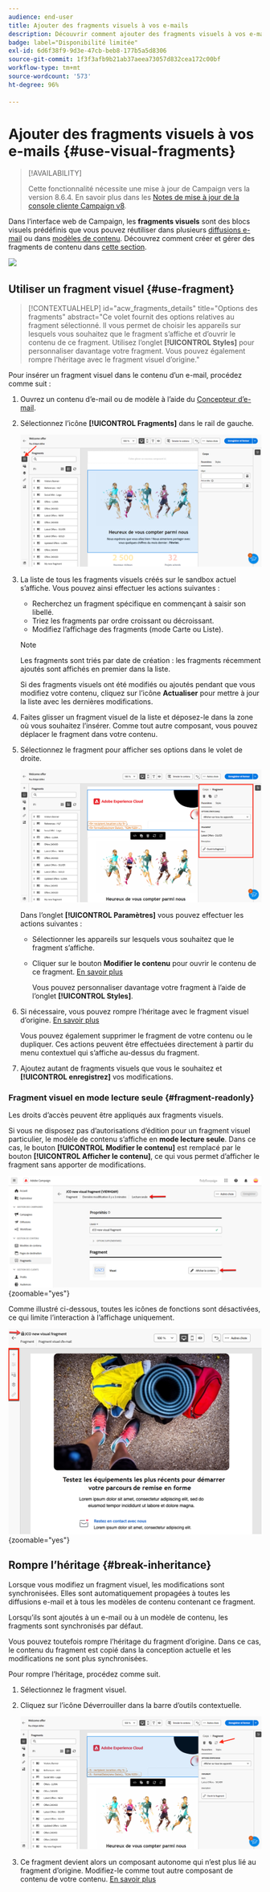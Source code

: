 ```yaml
---
audience: end-user
title: Ajouter des fragments visuels à vos e-mails
description: Découvrir comment ajouter des fragments visuels à vos e-mails
badge: label="Disponibilité limitée"
exl-id: 6d6f38f9-9d3e-47cb-beb8-177b5a5d8306
source-git-commit: 1f3f3afb9b21ab37aeea73057d832cea172c00bf
workflow-type: tm+mt
source-wordcount: '573'
ht-degree: 96%

---
```


# Ajouter des fragments visuels à vos e-mails {#use-visual-fragments}

>[!AVAILABILITY]
>
>Cette fonctionnalité nécessite une mise à jour de Campaign vers la version 8.6.4. En savoir plus dans les [Notes de mise à jour de la console cliente Campaign v8](https://experienceleague.adobe.com/fr/docs/campaign/campaign-v8/releases/release-notes).

Dans l’interface web de Campaign, les **fragments visuels** sont des blocs visuels prédéfinis que vous pouvez réutiliser dans plusieurs [diffusions e-mail](../email/get-started-email-designer.md) ou dans [modèles de contenu](../email/use-email-templates.md). Découvrez comment créer et gérer des fragments de contenu dans [cette section](fragments.md).

![](assets/do-not-localize/fragments.gif)

## Utiliser un fragment visuel {#use-fragment}

>[!CONTEXTUALHELP]
>id="acw_fragments_details"
>title="Options des fragments"
>abstract="Ce volet fournit des options relatives au fragment sélectionné. Il vous permet de choisir les appareils sur lesquels vous souhaitez que le fragment s’affiche et d’ouvrir le contenu de ce fragment. Utilisez l’onglet **[!UICONTROL Styles]** pour personnaliser davantage votre fragment. Vous pouvez également rompre l’héritage avec le fragment visuel d’origine."

<!-- pas vu dans l'UI-->

Pour insérer un fragment visuel dans le contenu d’un e-mail, procédez comme suit :

1. Ouvrez un contenu d’e-mail ou de modèle à l’aide du [Concepteur d’e-mail](../email/get-started-email-designer.md).

1. Sélectionnez l’icône **[!UICONTROL Fragments]** dans le rail de gauche.

   ![](assets/fragments-in-designer.png)

1. La liste de tous les fragments visuels créés sur le sandbox actuel s’affiche. Vous pouvez ainsi effectuer les actions suivantes :

   * Recherchez un fragment spécifique en commençant à saisir son libellé.
   * Triez les fragments par ordre croissant ou décroissant.
   * Modifiez l’affichage des fragments (mode Carte ou Liste).

   >[!NOTE]
   >
   >Les fragments sont triés par date de création : les fragments récemment ajoutés sont affichés en premier dans la liste.

   Si des fragments visuels ont été modifiés ou ajoutés pendant que vous modifiez votre contenu, cliquez sur l’icône **Actualiser** pour mettre à jour la liste avec les dernières modifications.

1. Faites glisser un fragment visuel de la liste et déposez-le dans la zone où vous souhaitez l’insérer. Comme tout autre composant, vous pouvez déplacer le fragment dans votre contenu.

1. Sélectionnez le fragment pour afficher ses options dans le volet de droite.

   ![](assets/fragment-right-pane.png)

   Dans l’onglet **[!UICONTROL Paramètres]** vous pouvez effectuer les actions suivantes :

   * Sélectionner les appareils sur lesquels vous souhaitez que le fragment s’affiche.
   * Cliquer sur le bouton **Modifier le contenu** pour ouvrir le contenu de ce fragment. [En savoir plus](../content/fragments.md#edit-fragments)

     Vous pouvez personnaliser davantage votre fragment à l’aide de l’onglet **[!UICONTROL Styles]**.

1. Si nécessaire, vous pouvez rompre l’héritage avec le fragment visuel d’origine. [En savoir plus](#break-inheritance)

   Vous pouvez également supprimer le fragment de votre contenu ou le dupliquer. Ces actions peuvent être effectuées directement à partir du menu contextuel qui s’affiche au-dessus du fragment.

1. Ajoutez autant de fragments visuels que vous le souhaitez et **[!UICONTROL enregistrez]** vos modifications.

### Fragment visuel en mode lecture seule {#fragment-readonly}

Les droits d’accès peuvent être appliqués aux fragments visuels.

Si vous ne disposez pas d’autorisations d’édition pour un fragment visuel particulier, le modèle de contenu s’affiche en **mode lecture seule**. Dans ce cas, le bouton **[!UICONTROL Modifier le contenu]** est remplacé par le bouton **[!UICONTROL Afficher le contenu]**, ce qui vous permet d’afficher le fragment sans apporter de modifications.

![](assets/fragment-readonly.png){zoomable="yes"}

Comme illustré ci-dessous, toutes les icônes de fonctions sont désactivées, ce qui limite l’interaction à l’affichage uniquement.

![](assets/fragment-readonly-view.png){zoomable="yes"}

## Rompre l’héritage {#break-inheritance}

Lorsque vous modifiez un fragment visuel, les modifications sont synchronisées. Elles sont automatiquement propagées à toutes les diffusions e-mail et à tous les modèles de contenu contenant ce fragment.

Lorsqu’ils sont ajoutés à un e-mail ou à un modèle de contenu, les fragments sont synchronisés par défaut.

Vous pouvez toutefois rompre l’héritage du fragment d’origine. Dans ce cas, le contenu du fragment est copié dans la conception actuelle et les modifications ne sont plus synchronisées.

Pour rompre l’héritage, procédez comme suit.

1. Sélectionnez le fragment visuel.

1. Cliquez sur l’icône Déverrouiller dans la barre d’outils contextuelle.

   ![](assets/fragment-break-inheritance.png)

1. Ce fragment devient alors un composant autonome qui n’est plus lié au fragment d’origine. Modifiez-le comme tout autre composant de contenu de votre contenu. [En savoir plus](../email/content-components.md)
